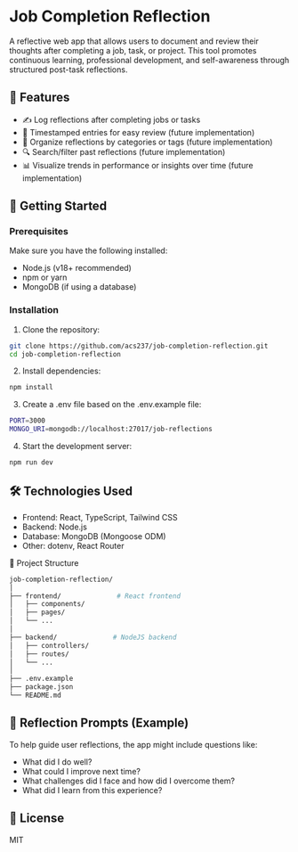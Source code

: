 # Job Completion Reflection
A reflective web app that allows users to document and review their thoughts after completing a job, task, or project. This tool promotes continuous learning, professional development, and self-awareness through structured post-task reflections.

## 🌟 Features
- ✍️ Log reflections after completing jobs or tasks
- 📅 Timestamped entries for easy review (future implementation)
- 📂 Organize reflections by categories or tags (future implementation)
- 🔍 Search/filter past reflections (future implementation)
- 📊 Visualize trends in performance or insights over time (future implementation)

## 🚀 Getting Started
### Prerequisites
Make sure you have the following installed:

- Node.js (v18+ recommended)
- npm or yarn
- MongoDB (if using a database)

### Installation
1. Clone the repository:
```bash
git clone https://github.com/acs237/job-completion-reflection.git
cd job-completion-reflection
```

2. Install dependencies:
```bash
npm install
```

3. Create a .env file based on the .env.example file:
```bash
PORT=3000
MONGO_URI=mongodb://localhost:27017/job-reflections
```

4. Start the development server:
```bash
npm run dev
```

## 🛠 Technologies Used
- Frontend: React, TypeScript, Tailwind CSS
- Backend: Node.js
- Database: MongoDB (Mongoose ODM)
- Other: dotenv, React Router

📁 Project Structure
```bash
job-completion-reflection/
│
├── frontend/              # React frontend
│   ├── components/
│   ├── pages/
│   └── ...
│
├── backend/              # NodeJS backend
│   ├── controllers/
│   ├── routes/
│   └── ...
│
├── .env.example
├── package.json
└── README.md
```

## 🧠 Reflection Prompts (Example)
To help guide user reflections, the app might include questions like:

- What did I do well?
- What could I improve next time?
- What challenges did I face and how did I overcome them?
- What did I learn from this experience?

## 📜 License
MIT